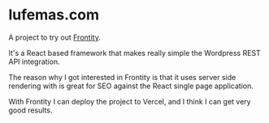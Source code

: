 # lufemas.com

A project to try out [Frontity](https://frontity.org/).

It's a React based framework that makes really simple the  Wordpress REST API integration.

The reason why I got interested in Frontity is that it uses server side rendering with is great for SEO against the React single page application.

With Frontity I can deploy the project to Vercel, and I think I can get very good results.

